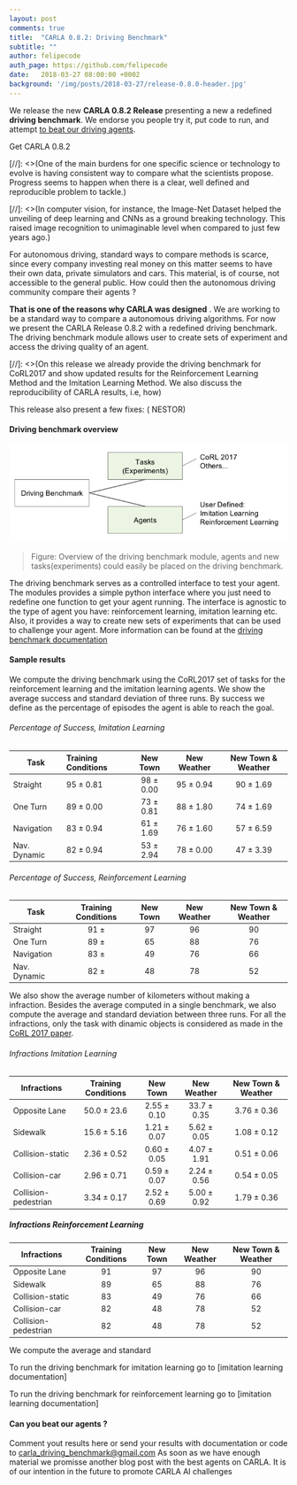 ```yaml
---
layout: post
comments: true
title:  "CARLA 0.8.2: Driving Benchmark"
subtitle: ""
author: felipecode
auth_page: https://github.com/felipecode
date:   2018-03-27 08:00:00 +0002
background: '/img/posts/2018-03-27/release-0.8.0-header.jpg'
---
```


We release the new  **CARLA 0.8.2 Release** presenting a new a redefined **driving benchmark**. We endorse you people try it, put code to run, and attempt [to beat our driving agents](# ).


<!-- Get release button -->
<p class="center"><a href="https://github.com/carla-simulator/carla/releases" target="_blank" class="btn btn-primary" title="Go to CARLA releases" style="text-decoration: none;"><i class="fab fa-github fa-lg"></i> Get CARLA 0.8.2</a></p>




[//]: <>(One of the main burdens for one specific science or  technology to evolve is having consistent way to compare what  the scientists propose. Progress seems to happen when there is a clear, well defined and reproducible problem to tackle.)

[//]: <>(In computer vision, for instance, the Image-Net Dataset  helped the unveiling of deep learning and CNNs as  a ground breaking technology. This raised image recognition to unimaginable level when compared to just few years ago.)

For autonomous driving, standard ways to compare methods is scarce, since every company investing real money on this matter seems to have their own data, private simulators and cars. This material, is of course, not accessible to the general public. How could then the autonomous driving community compare their agents ?


**That is one of the reasons why CARLA was designed** . We are working to be a standard way  to compare a autonomous driving algorithms. For now we present the CARLA Release 0.8.2 with  a redefined driving benchmark. The driving benchmark module allows user to create sets of experiment and access the driving quality of an agent.

[//]: <>(On this release we already provide the driving benchmark for CoRL2017 and show updated results for the Reinforcement Learning Method and the Imitation Learning Method. We also discuss the reproducibility of CARLA results, i.e, how)

This release also present a few fixes: ( NESTOR)


#### Driving benchmark overview


![benchmark diagram](/img/posts/2018-04-02/benchmark_diagram_small.png)
> Figure: Overview of the driving benchmark module, agents and new tasks(experiments) could easily be placed on the driving benchmark.

The driving benchmark serves as a controlled interface to test your agent. The modules provides a simple python interface where you just need to redefine one function to get your agent
running. The interface is agnostic to the type of agent you have: reinforcement learning, imitation learning etc. Also, it provides a way to create new sets of experiments that can be used to challenge your agent.
More information can be found at the [driving benchmark documentation]()


#### Sample results

We compute the driving benchmark using the CoRL2017 set of tasks for the
reinforcement learning and the imitation learning agents.
We show the average success and standard deviation of three runs.
By success we define as the percentage of episodes the agent is able
to reach the goal.

###### Percentage of Success, Imitation Learning

Task          | Training Conditions | New Town | New Weather     | New Town & Weather
--------------|:------------------- |:--------:|:---------------:| :----:
Straight      | 95 ± 0.81           | 98 ± 0.00| 95 ± 0.94       | 90 ± 1.69
One Turn      | 89 ± 0.00           | 73 ± 0.81| 88 ± 1.80       | 74 ± 1.69
Navigation    | 83 ± 0.94           | 61 ± 1.69| 76 ± 1.60       | 57 ± 6.59
Nav. Dynamic  | 82 ± 0.94           | 53 ± 2.94| 78 ± 0.00       | 47 ± 3.39

###### Percentage of Success, Reinforcement Learning

Task          | Training Conditions | New Town | New Weather     | New Town & Weather
--------------|:-------------------:|:--------:|:---------------:| :-------------:
Straight      | 91 ±                 | 97       | 96              | 90
One Turn      | 89 ±                 | 65       | 88              | 76
Navigation    | 83 ±                 | 49       | 76              | 66
Nav. Dynamic  | 82 ±                 | 48       | 78              | 52


We also show the average number  of kilometers without making a infraction.
Besides the average computed in a single benchmark, we also compute the average and
standard deviation between three runs. For all the infractions, only the task
with dinamic objects is considered as made in the [CoRL 2017 paper]().

###### Infractions Imitation Learning

Infractions                | Training Conditions | New Town   | New Weather     | New Town & Weather
--------------             |:-------------------:|:----------:|:---------------:| :----:
Opposite Lane              | 50.0 ± 23.6         | 2.55 ± 0.10| 33.7 ± 0.35     | 3.76 ± 0.36
Sidewalk                   | 15.6 ± 5.16         | 1.21 ± 0.07| 5.62 ± 0.05     | 1.08 ± 0.12
Collision-static           | 2.36 ± 0.52         | 0.60 ± 0.05| 4.07 ± 1.91     | 0.51 ± 0.06
Collision-car              | 2.96 ± 0.71         | 0.59 ± 0.07| 2.24 ± 0.56     | 0.54 ± 0.05
Collision-pedestrian       | 3.34 ± 0.17         | 2.52 ± 0.69| 5.00 ± 0.92     | 1.79 ± 0.36


##### Infractions Reinforcement Learning

Infractions                | Training Conditions | New Town | New Weather     | New Town & Weather
--------------             |:-------------------:|:--------:|:---------------:| :----:
Opposite Lane              | 91                  | 97       | 96              | 90
Sidewalk                   | 89                  | 65       | 88              | 76
Collision-static           | 83                  | 49       | 76              | 66
Collision-car              | 82                  | 48       | 78              | 52
Collision-pedestrian       | 82                  | 48       | 78              | 52

We compute the average and standard





To run the driving benchmark for imitation learning go to [imitation learning documentation]

To run the driving benchmark for reinforcement learning go to  [imitation learning documentation]

#### Can you beat our agents ?


Comment yout results here or send your results with documentation or code to carla_driving_benchmark@gmail.com
As soon as we have enough material we promisse another blog post with the best agents on CARLA.
It is of our intention in the future to promote CARLA AI challenges



